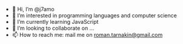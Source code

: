 - 👋 Hi, I’m @j7amo
- 👀 I’m interested in programming languages and computer science
- 🌱 I’m currently learning JavaScript
- 💞️ I’m looking to collaborate on ...
- 📫 How to reach me: mail me on roman.tarnakin@gmail.com

<!---
j7amo/j7amo is a ✨ special ✨ repository because its `README.md` (this file) appears on your GitHub profile.
You can click the Preview link to take a look at your changes.
--->
